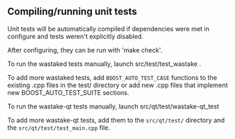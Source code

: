 Compiling/running unit tests
------------------------------------

Unit tests will be automatically compiled if dependencies were met in configure
and tests weren't explicitly disabled.

After configuring, they can be run with 'make check'.

To run the wastaked tests manually, launch src/test/test_wastake .

To add more wastaked tests, add `BOOST_AUTO_TEST_CASE` functions to the existing
.cpp files in the test/ directory or add new .cpp files that
implement new BOOST_AUTO_TEST_SUITE sections.

To run the wastake-qt tests manually, launch src/qt/test/wastake-qt_test

To add more wastake-qt tests, add them to the `src/qt/test/` directory and
the `src/qt/test/test_main.cpp` file.

